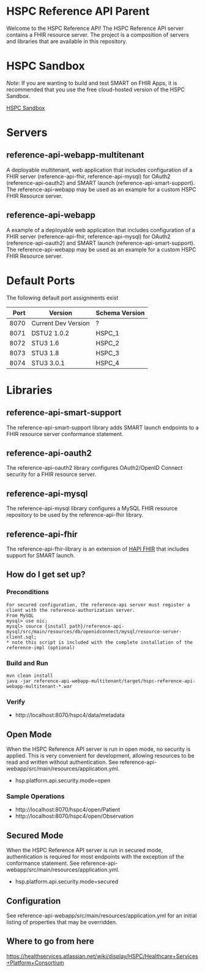 # HSPC Reference API Parent

Welcome to the HSPC Reference API!  The HSPC Reference API server contains a FHIR resource server.  The project is a composition of servers and libraries that are available in this repository.

# HSPC Sandbox

*Note:* If you are wanting to build and test SMART on FHIR Apps, it is recommended that you use the free cloud-hosted version of the HSPC Sandbox.

[HSPC Sandbox](https://sandbox.hspconsortium.org)

# Servers

## reference-api-webapp-multitenant
A deployable multitenant, web application that includes configuration of a FHIR server (reference-api-fhir, reference-api-mysql) for OAuth2 (reference-api-oauth2) and SMART launch (reference-api-smart-support).  The reference-api-webapp may be used as an example for a custom HSPC FHIR Resource server.

## reference-api-webapp
A example of a deployable web application that includes configuration of a FHIR server (reference-api-fhir, reference-api-mysql) for OAuth2 (reference-api-oauth2) and SMART launch (reference-api-smart-support).  The reference-api-webapp may be used as an example for a custom HSPC FHIR Resource server.

# Default Ports
The following default port assignments exist

| Port        | Version             | Schema Version |
|------------:| ------------------- | -------------- |
| 8070        | Current Dev Version | ?              |
| 8071        | DSTU2 1.0.2         | HSPC_1         |
| 8072        | STU3 1.6            | HSPC_2         |
| 8073        | STU3 1.8            | HSPC_3         |
| 8074        | STU3 3.0.1          | HSPC_4         |

# Libraries

## reference-api-smart-support
The reference-api-smart-support library adds SMART launch endpoints to a FHIR resource server conformance statement.

## reference-api-oauth2
The reference-api-oauth2 library configures OAuth2/OpenID Connect security for a FHIR resource server.

## reference-api-mysql
The reference-api-mysql library configures a MySQL FHIR resource repository to be used by the reference-api-fhir library.

## reference-api-fhir
The reference-api-fhir-library is an extension of [HAPI FHIR](http://jamesagnew.github.io/hapi-fhir/) that includes support for SMART launch.

## How do I get set up? ##

### Preconditions ###
    For secured configuration, the reference-api server must register a client with the reference-authorization server.
    From MySQL
    mysql> use oic;
    mysql> source {install path}/reference-api-mysql/src/main/resources/db/openidconnect/mysql/resource-server-client.sql;
    * note this script is included with the complete installation of the reference-impl (optional)

### Build and Run ###
    mvn clean install
    java -jar reference-api-webapp-multitenant/target/hspc-reference-api-webapp-multitenant-*.war

### Verify ###
* http://localhost:8070/hspc4/data/metadata

## Open Mode ##
When the HSPC Reference API server is run in open mode, no security is applied.  This is very convenient for development, allowing resources to be read and written without authentication.  See reference-api-webapp/src/main/resources/application.yml.
* hsp.platform.api.security.mode=open

### Sample Operations ###
* http://localhost:8070/hspc4/open/Patient
* http://localhost:8070/hspc4/open/Observation

## Secured Mode ##
When the HSPC Reference API server is run in secured mode, authentication is required for most endpoints with the exception of the conformance statement.  See reference-api-webapp/src/main/resources/application.yml.
* hsp.platform.api.security.mode=secured

## Configuration ##

See reference-api-webapp/src/main/resources/application.yml for an initial listing of properties that may be overridden.

## Where to go from here ##
https://healthservices.atlassian.net/wiki/display/HSPC/Healthcare+Services+Platform+Consortium